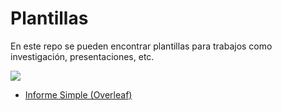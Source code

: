 # Plantillas
En este repo se pueden encontrar plantillas para trabajos como investigación, presentaciones, etc.

![](https://images.ctfassets.net/nrgyaltdicpt/5doLOtX69is0i6WIiY4um/6cc9be15c75155e7b93cd4823b742e44/overleaf_wide_colour_green_bg.png)

  * [Informe Simple (Overleaf)](https://www.overleaf.com/latex/templates/informe-simple-ficct-uagrm/gmkhbxqmbvcn)
